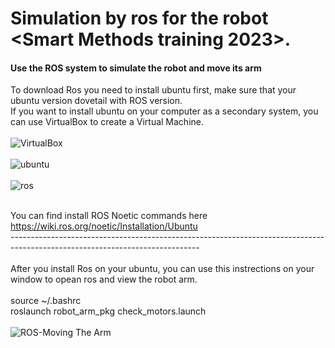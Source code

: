 # Simulation by ros for the robot <Smart Methods training 2023>.
#### Use the ROS system to simulate the robot and move its arm
To download Ros you need to install ubuntu first, make sure that your ubuntu version dovetail with ROS version. <br>
If you want to install ubuntu on your computer as a secondary system, you can use VirtualBox to create a Virtual Machine.<br>
<br>
![VirtualBox](https://github.com/Areej1basfar/Simulation-by-ros-for-the-robot/assets/121516453/4ab1c034-0a21-4f3a-a18e-f63ce8630f57)<br> <br>
![ubuntu](https://github.com/Areej1basfar/Simulation-by-ros-for-the-robot/assets/121516453/403b5f8a-ccff-4847-b6e0-b3f240005039)<br><br>
![ros](https://github.com/Areej1basfar/Simulation-by-ros-for-the-robot/assets/121516453/72f8ba58-7278-47af-a259-0f1fea7e4a32)<br><br>

You can find install ROS Noetic commands here <br>
https://wiki.ros.org/noetic/Installation/Ubuntu<br>
-----------------------------------------------------------------------------------------------------------------------------<br><br>
After you install Ros on your ubuntu, you can use this instrections on your window to opean ros and view the robot arm.<br><br>
source ~/.bashrc<br>
roslaunch robot_arm_pkg check_motors.launch<br><br>
![ROS-Moving The Arm](https://github.com/Areej1basfar/Simulation-by-ros-for-the-robot/assets/121516453/04237237-5a1c-4c81-8802-34cae5f5c22e)

